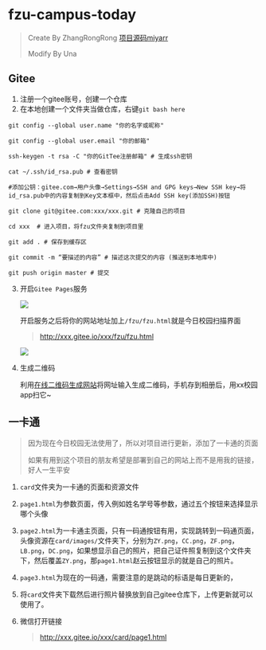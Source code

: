 # fzu-campus-today

> Create By ZhangRongRong [项目源码miyarr](https://gitee.com/miyarr/mysite)
>
> Modify By Una

## Gitee

1. 注册一个gitee账号，创建一个仓库
2. 在本地创建一个文件夹当做仓库，右键`git bash here`

```
git config --global user.name "你的名字或昵称"

git config --global user.email "你的邮箱"

ssh-keygen -t rsa -C "你的GitTee注册邮箱" # 生成ssh密钥

cat ~/.ssh/id_rsa.pub # 查看密钥

#添加公钥：gitee.com→用户头像→Settings→SSH and GPG keys→New SSH key→将id_rsa.pub中的内容复制到Key文本框中，然后点击Add SSH key(添加SSH)按钮

git clone git@gitee.com:xxx/xxx.git # 克隆自己的项目

cd xxx  # 进入项目，将fzu文件夹复制到项目里

git add . # 保存到缓存区

git commit -m “要描述的内容” # 描述这次提交的内容 (推送到本地库中)

git push origin master # 提交
```

3. 开启`Gitee Pages`服务

   ![](https://una-love.oss-cn-beijing.aliyuncs.com/figured/20210316130105.png)

   开启服务之后将你的网站地址加上`/fzu/fzu.html`就是今日校园扫描界面

   > http://xxx.gitee.io/xxx/fzu/fzu.html

   ![](https://una-love.oss-cn-beijing.aliyuncs.com/figured/20210316130040.png)

4. 生成二维码

   利用[在线二维码生成网站](https://www.wwei.cn/)将网址输入生成二维码，手机存到相册后，用xx校园app扫它~


## 一卡通

> 因为现在今日校园无法使用了，所以对项目进行更新，添加了一卡通的页面
>
> 如果有用到这个项目的朋友希望是部署到自己的网站上而不是用我的链接，好人一生平安

1. `card`文件夹为一卡通的页面和资源文件

2. `page1.html`为参数页面，传入例如姓名学号等参数，通过五个按钮来选择显示哪个头像

3. `page2.html`为一卡通主页面，只有一码通按钮有用，实现跳转到一码通页面，头像资源在`card/images/`文件夹下，分别为`ZY.png`，`CC.png`，`ZF.png`，`LB.png`，`DC.png`，如果想显示自己的照片，把自己证件照复制到这个文件夹下，然后覆盖`ZY.png`，那`page1.html`赵云按钮显示的就是自己的照片。

4. `page3.html`为现在的一码通，需要注意的是跳动的标语是每日更新的，

5. 将`card`文件夹下载然后进行照片替换放到自己gitee仓库下，上传更新就可以使用了。

6. 微信打开链接

   > http://xxx.gitee.io/xxx/card/page1.html